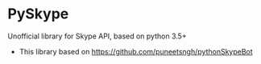 # PySkype
Unofficial library for Skype API, based on python 3.5+
* This library based on https://github.com/puneetsngh/pythonSkypeBot
